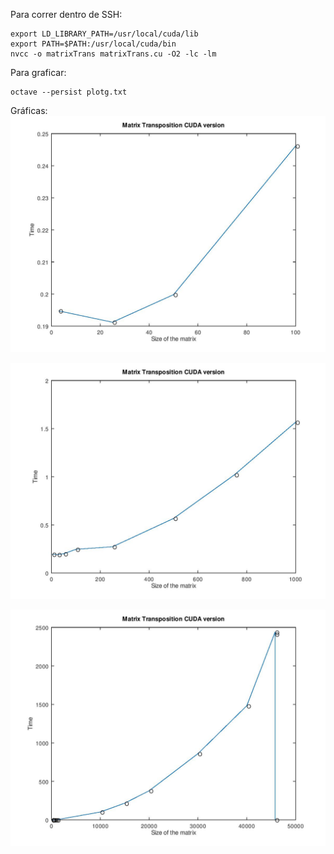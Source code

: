 Para correr dentro de SSH:

    export LD_LIBRARY_PATH=/usr/local/cuda/lib
    export PATH=$PATH:/usr/local/cuda/bin
    nvcc -o matrixTrans matrixTrans.cu -O2 -lc -lm


Para graficar:

    octave --persist plotg.txt

Gráficas:
![alt text](https://github.com/VictorEdu96/Parallel-Programming/blob/master/Matrix%20Transposition%20CUDA/time%20plots/cudaTimes100.jpg?raw=true)

![alt text](https://github.com/VictorEdu96/Parallel-Programming/blob/master/Matrix%20Transposition%20CUDA/time%20plots/cudaTimes1000.jpg?raw=true)

![alt text](https://github.com/VictorEdu96/Parallel-Programming/blob/master/Matrix%20Transposition%20CUDA/time%20plots/cudaTimes45804.jpg?raw=true)
